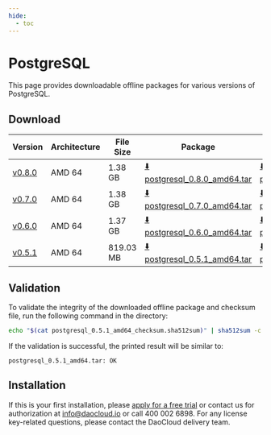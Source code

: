 ```yaml
---
hide:
  - toc
---
```


# PostgreSQL

This page provides downloadable offline packages for various versions of PostgreSQL.

## Download

| Version | Architecture | File Size | Package   | Checksum File | Updated Date |
| ------ | ------------ | --------- | ---------- | ------------ | ------------ |
| [v0.8.0](../../../middleware/postgresql/release-notes.md) | AMD 64 | 1.38 GB | [:arrow_down: postgresql_0.8.0_amd64.tar](https://qiniu-download-public.daocloud.io/DaoCloud_Enterprise/mcamel-postgresql_0.8.0_amd64.tar) | [:arrow_down: postgresql_0.8.0_amd64_checksum.sha512sum](https://qiniu-download-public.daocloud.io/DaoCloud_Enterprise/mcamel-postgresql_0.8.0_amd64_checksum.sha512sum) | 2024-01-04 |
| [v0.7.0](../../../middleware/postgresql/release-notes.md) | AMD 64 | 1.38 GB | [:arrow_down: postgresql_0.7.0_amd64.tar](https://qiniu-download-public.daocloud.io/DaoCloud_Enterprise/mcamel-postgresql_0.7.0_amd64.tar) | [:arrow_down: postgresql_0.7.0_amd64_checksum.sha512sum](https://qiniu-download-public.daocloud.io/DaoCloud_Enterprise/mcamel-postgresql_0.7.0_amd64_checksum.sha512sum) | 2023-12-10 |
| [v0.6.0](../../../middleware/postgresql/release-notes.md) | AMD 64 | 1.37 GB | [:arrow_down: postgresql_0.6.0_amd64.tar](https://qiniu-download-public.daocloud.io/DaoCloud_Enterprise/mcamel-postgresql_0.6.0_amd64.tar) | [:arrow_down: postgresql_0.6.0_amd64_checksum.sha512sum](https://qiniu-download-public.daocloud.io/DaoCloud_Enterprise/mcamel-postgresql_0.6.0_amd64_checksum.sha512sum) | 2023-11-02 |
| [v0.5.1](../../../middleware/postgresql/release-notes.md) | AMD 64 | 819.03 MB | [:arrow_down: postgresql_0.5.1_amd64.tar](https://qiniu-download-public.daocloud.io/DaoCloud_Enterprise/mcamel-postgresql_0.5.1_amd64.tar) | [:arrow_down: postgresql_0.5.1_amd64_checksum.sha512sum](https://qiniu-download-public.daocloud.io/DaoCloud_Enterprise/mcamel-postgresql_0.5.1_amd64_checksum.sha512sum) | 2023-10-20 |

## Validation

To validate the integrity of the downloaded offline package and checksum file, run the following command in the directory:

```sh
echo "$(cat postgresql_0.5.1_amd64_checksum.sha512sum)" | sha512sum -c
```

If the validation is successful, the printed result will be similar to:

```none
postgresql_0.5.1_amd64.tar: OK
```

## Installation

If this is your first installation, please [apply for a free trial](../../../dce/license0.md) or contact us for authorization at info@daocloud.io or call 400 002 6898.
For any license key-related questions, please contact the DaoCloud delivery team.

